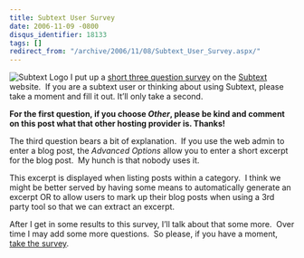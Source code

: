 ```yaml
---
title: Subtext User Survey
date: 2006-11-09 -0800
disqus_identifier: 18133
tags: []
redirect_from: "/archive/2006/11/08/Subtext_User_Survey.aspx/"
---
```


![Subtext Logo](https://haacked.com/images/SubtextLogo.png) I put up a
[short three question
survey](http://subtextproject.com/Home/About/UserSurvey/tabid/159/Default.aspx "Survey")
on the [Subtext](http://subtextproject.com/ "Subtext Project Website")
website.  If you are a subtext user or thinking about using Subtext,
please take a moment and fill it out. It’ll only take a second.

**For the first question, if you choose *Other*, please be kind and
comment on this post what that other hosting provider is. Thanks!**

The third question bears a bit of explanation.  If you use the web admin
to enter a blog post, the *Advanced Options* allow you to enter a short
excerpt for the blog post.  My hunch is that nobody uses it.

This excerpt is displayed when listing posts within a category.  I think
we might be better served by having some means to automatically generate
an excerpt OR to allow users to mark up their blog posts when using a
3rd party tool so that we can extract an excerpt.

After I get in some results to this survey, I’ll talk about that some
more.  Over time I may add some more questions.  So please, if you have
a moment, [take the
survey](http://subtextproject.com/Home/About/UserSurvey/tabid/159/Default.aspx "The Subtext User Survey").

